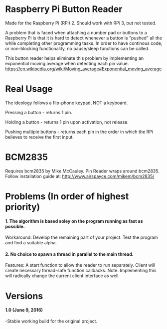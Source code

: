# Raspberry Pi Button Reader
Made for the Raspberry Pi (RPi) 2. Should work with RPi 3, but not tested.

A problem that is faced when attaching a number pad or buttons to a Raspberry Pi is that it is hard to detect whenever a button is "pushed" all the while completing other programming tasks. In order to have continous code, or non-blocking functionality, no pause/sleep functions can be called.

This button reader helps eliminate this problem by implementing an exponential moving average when detecting each pin value. https://en.wikipedia.org/wiki/Moving_average#Exponential_moving_average

# Real Usage
The ideology follows a flip-phone keypad, NOT a keyboard.

Pressing a button - returns 1 pin.

Holding a button  - returns 1 pin upon activation, not release.

Pushing multiple buttons - returns each pin in the order in which the RPi believes to receive the first input.

# BCM2835
Requires bcm2835 by Mike McCauley.
Pin Reader wraps around bcm2835.
Follow installation guide at: http://www.airspayce.com/mikem/bcm2835/

# Problems (In order of highest priority)
#### 1. The algorithm is based soley on the program running as fast as possible.
Workaround: Develop the remaining part of your project. Test the program and find a suitable alpha.

#### 2. No choice to spawn a thread in parallel to the main thread.
Features: A start function to allow the reader to run separately. Client will create necessary thread-safe function callbacks.
Note: Implementing this will radically change the current client interface as well.

# Versions
#### 1.0 (June 9, 2016)
-Stable working build for the original project.
